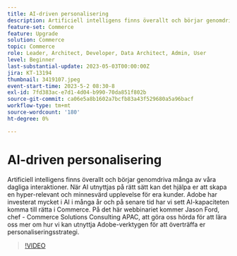 ```yaml
---
title: AI-driven personalisering
description: Artificiell intelligens finns överallt och börjar genomdriva många av våra dagliga interaktioner. När AI utnyttjas på rätt sätt kan det hjälpa er att skapa en hyper-relevant och minnesvärd upplevelse för era kunder. Adobe har investerat mycket i AI i många år och på senare tid har vi sett AI-kapaciteten komma till rätta i Commerce. På det här webbinariet kommer Jason Ford, chef - Commerce Solutions Consulting APAC, att göra oss hörda för att lära oss mer om hur vi kan utnyttja Adobe-verktygen för att överträffa er personaliseringsstrategi.
feature-set: Commerce
feature: Upgrade
solution: Commerce
topic: Commerce
role: Leader, Architect, Developer, Data Architect, Admin, User
level: Beginner
last-substantial-update: 2023-05-03T00:00:00Z
jira: KT-13194
thumbnail: 3419107.jpeg
event-start-time: 2023-5-2 08:30-8
exl-id: 7fd383ac-e7d1-4d04-b990-70da851f802b
source-git-commit: ca06e5a8b1602a7bcfb83a43f529680a5a96bacf
workflow-type: tm+mt
source-wordcount: '180'
ht-degree: 0%

---
```


# AI-driven personalisering

Artificiell intelligens finns överallt och börjar genomdriva många av våra dagliga interaktioner. När AI utnyttjas på rätt sätt kan det hjälpa er att skapa en hyper-relevant och minnesvärd upplevelse för era kunder. Adobe har investerat mycket i AI i många år och på senare tid har vi sett AI-kapaciteten komma till rätta i Commerce. På det här webbinariet kommer Jason Ford, chef - Commerce Solutions Consulting APAC, att göra oss hörda för att lära oss mer om hur vi kan utnyttja Adobe-verktygen för att överträffa er personaliseringsstrategi.

>[!VIDEO](https://video.tv.adobe.com/v/3419107/?learn=on)
